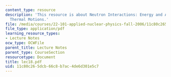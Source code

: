 ```yaml
---
content_type: resource
description: 'This resource is about Neutron Interactions: Energy and Angular Distributions,
  Thermal Motions.'
file: /media/courses/22-101-applied-nuclear-physics-fall-2006/11c80c265dcb66c8b7ac4de6d301e5c7_lec18.pdf
file_type: application/pdf
learning_resource_types:
- Lecture Notes
ocw_type: OCWFile
parent_title: Lecture Notes
parent_type: CourseSection
resourcetype: Document
title: lec18.pdf
uid: 11c80c26-5dcb-66c8-b7ac-4de6d301e5c7
---
```

